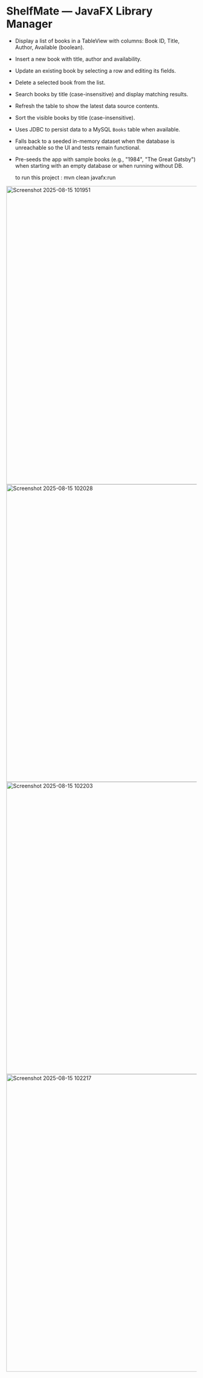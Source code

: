 # ShelfMate — JavaFX Library Manager

- Display a list of books in a TableView with columns: Book ID, Title, Author, Available (boolean).
- Insert a new book with title, author and availability.
- Update an existing book by selecting a row and editing its fields.
- Delete a selected book from the list.
- Search books by title (case-insensitive) and display matching results.
- Refresh the table to show the latest data source contents.
- Sort the visible books by title (case-insensitive).
- Uses JDBC to persist data to a MySQL `Books` table when available.
- Falls back to a seeded in-memory dataset when the database is unreachable so the UI and tests remain functional.
- Pre-seeds the app with sample books (e.g., "1984", "The Great Gatsby") when starting with an empty database or when running without DB.


  to run this project : mvn clean javafx:run

<img width="993" height="788" alt="Screenshot 2025-08-15 101951" src="https://github.com/user-attachments/assets/125a3ed1-8fa8-4d1f-a15d-9528adb7496d" />
<img width="994" height="786" alt="Screenshot 2025-08-15 102028" src="https://github.com/user-attachments/assets/7b4c5f54-d1ee-4368-ae35-4d373856b403" />
<img width="989" height="772" alt="Screenshot 2025-08-15 102203" src="https://github.com/user-attachments/assets/bc8a2b05-d650-498a-86a2-cecba32f20cc" />
<img width="992" height="786" alt="Screenshot 2025-08-15 102217" src="https://github.com/user-attachments/assets/e2d41358-5bdd-4b1d-ae0f-7ce8c600700f" />


